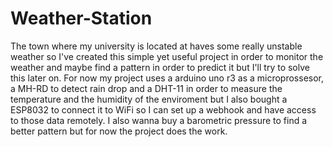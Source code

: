# Weather-Station
The town where my university is located at haves some really unstable weather so I've created this simple yet useful project in order to monitor the weather and maybe find a pattern in order to predict it but I'll try to solve this later on. 
For now my project uses a arduino uno r3 as a microprossesor, a MH-RD to detect rain drop and a DHT-11 in order to measure the temperature and the humidity of the enviroment but I also bought a ESP8032 to connect it to WiFi so I can set up a webhook and have access to those data remotely. I also wanna buy a barometric pressure to find a better pattern but for now the project does the work.
